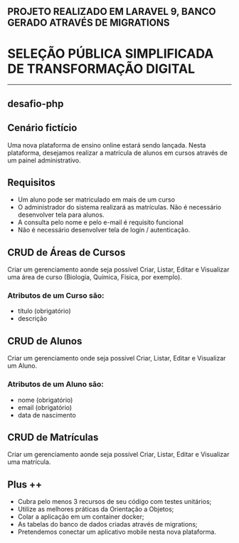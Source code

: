## PROJETO REALIZADO EM LARAVEL 9, BANCO GERADO ATRAVÉS DE MIGRATIONS



# SELEÇÃO PÚBLICA SIMPLIFICADA DE TRANSFORMAÇÃO DIGITAL

___
## desafio-php

## Cenário fictício
Uma nova plataforma de ensino online estará sendo lançada. Nesta plataforma, desejamos realizar a matrícula de alunos em cursos através de um painel
administrativo.

## Requisitos
* Um aluno pode ser matriculado em mais de um curso
* O administrador do sistema realizará as matrículas. Não é necessário
  desenvolver tela para alunos.
* A consulta pelo nome e pelo e-mail é requisito funcional
* Não é necessário desenvolver tela de login / autenticação.

## CRUD de Áreas de Cursos
Criar um gerenciamento aonde seja possível Criar, Listar, Editar e Visualizar uma
área de curso (Biologia, Química, Física, por exemplo).

### Atributos de um Curso são:
* título (obrigatório)
* descrição

## CRUD de Alunos
Criar um gerenciamento onde seja possível Criar, Listar, Editar e Visualizar um
Aluno.
### Atributos de um Aluno são:
* nome (obrigatório)
* email (obrigatório)
* data de nascimento

## CRUD de Matrículas
Criar um gerenciamento aonde seja possível Criar, Listar, Editar e Visualizar uma
matrícula.

## Plus ++
* Cubra pelo menos 3 recursos de seu código com testes unitários;
* Utilize as melhores práticas da Orientação a Objetos;
* Colar a aplicação em um container docker;
* As tabelas do banco de dados criadas através de migrations;
* Pretendemos conectar um aplicativo mobile nesta nova plataforma.



